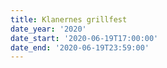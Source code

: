 ```yaml
---
title: Klanernes grillfest
date_year: '2020'
date_start: '2020-06-19T17:00:00'
date_end: '2020-06-19T23:59:00'
---
```


